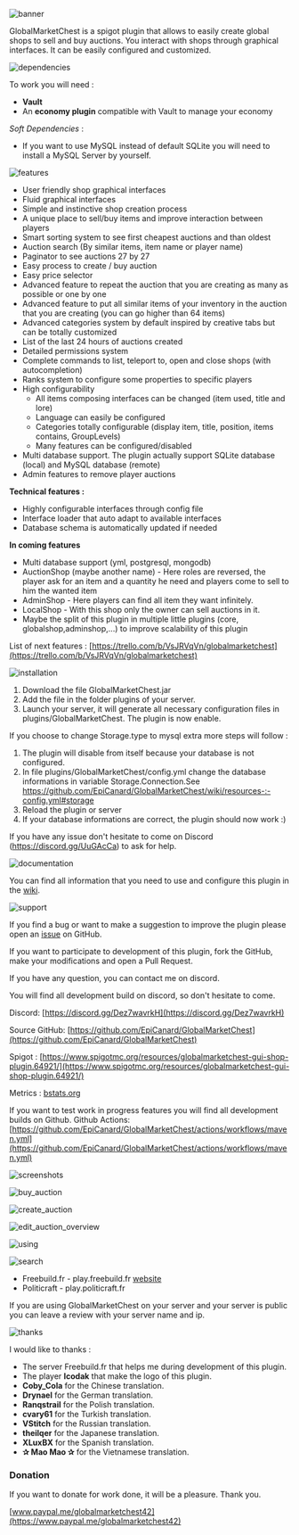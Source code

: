 ![banner](https://user-images.githubusercontent.com/29657498/52167675-07369d80-271f-11e9-86ff-362db527f854.png)

GlobalMarketChest is a spigot plugin that allows to easily create global shops to sell and buy auctions. You interact with shops through graphical interfaces. It can be easily configured and customized.

![dependencies](https://user-images.githubusercontent.com/29657498/52743417-45af4080-2fda-11e9-8be7-4b645e77e898.png)

To work you will need :
- **Vault**
- An **economy plugin** compatible with Vault to manage your economy


*Soft Dependencies* :
- If you want to use MySQL instead of default SQLite you will need to install a MySQL Server by yourself.

![features](https://user-images.githubusercontent.com/29657498/52743424-4ba52180-2fda-11e9-8fe1-dded69d0dd85.png)

 - User friendly shop graphical interfaces
 - Fluid graphical interfaces
 - Simple and instinctive shop creation process
 - A unique place to sell/buy items and improve interaction between players
 - Smart sorting system to see first cheapest auctions and than oldest
 - Auction search (By similar items, item name or player name)
 - Paginator to see auctions 27 by 27
 - Easy process to create / buy auction
 - Easy price selector
 - Advanced feature to repeat the auction that you are creating as many as possible or one by one
 - Advanced feature to put all similar items of your inventory  in the auction that you are creating (you can go higher than 64 items)
 - Advanced categories system by default inspired by creative tabs but can be totally customized
 - List of the last 24 hours of auctions created
 - Detailed permissions system
 - Complete commands to list, teleport to, open and close shops (with autocompletion)
 - Ranks system to configure some properties to specific players
 - High configurability
   - All items composing interfaces can be changed (item used, title and lore)
   - Language can easily be configured
   - Categories totally configurable (display item, title, position, items contains, GroupLevels)
   - Many features can be configured/disabled
 - Multi database support. The plugin actually support SQLite database (local) and MySQL database (remote)
 - Admin features to remove player auctions

**Technical features :**

- Highly configurable interfaces through config file
- Interface loader that auto adapt to available interfaces
- Database schema is automatically updated if needed

**In coming features**

- Multi database support (yml, postgresql, mongodb)
- AuctionShop (maybe another name) - Here roles are reversed, the player ask for an item and a quantity he need and players come to sell to him the wanted item
- AdminShop - Here players can find all item they want infinitely.
- LocalShop - With this shop only the owner can sell auctions in it.
- Maybe the split of this plugin in multiple little plugins (core, globalshop,adminshop,...)  to improve scalability of this plugin

List of next features : [https://trello.com/b/VsJRVqVn/globalmarketchest](https://trello.com/b/VsJRVqVn/globalmarketchest)

![installation](https://user-images.githubusercontent.com/29657498/52743428-4ea01200-2fda-11e9-94eb-3f9bba72e926.png)

1. Download the file GlobalMarketChest.jar
2. Add the file in the folder plugins of your server.
3. Launch your server, it will generate all necessary configuration files in plugins/GlobalMarketChest. The plugin is now enable.

If you choose to change Storage.type to mysql extra more steps will follow :

1. The plugin will disable from itself because your database is not configured.
2. In file plugins/GlobalMarketChest/config.yml change the database informations in variable Storage.Connection.See https://github.com/EpiCanard/GlobalMarketChest/wiki/resources-:-config.yml#storage
3. Reload the plugin or server
4. If your database informations are correct, the plugin should now work :)

If you have any issue don't hesitate to come on Discord (https://discord.gg/UuGAcCa) to ask for help.

![documentation](https://user-images.githubusercontent.com/29657498/52743420-48119a80-2fda-11e9-8076-582a7617be7c.png)

You can find all information that you need to use and configure this plugin in the [wiki](https://github.com/EpiCanard/GlobalMarketChest/wiki).

![support](https://user-images.githubusercontent.com/29657498/52744544-439ab100-2fdd-11e9-8ec8-b18edd602689.png)

If you find a bug or want to make a suggestion to improve the plugin please open an [issue](https://github.com/EpiCanard/GlobalMarketChest/issues) on GitHub.

If you want to participate to development of this plugin, fork the GitHub, make your modifications and open a Pull Request.

If you have any question, you can contact me on discord.

You will find all development build on discord, so don't hesitate to come.

Discord: [https://discord.gg/Dez7wavrkH](https://discord.gg/Dez7wavrkH)

Source GitHub: [https://github.com/EpiCanard/GlobalMarketChest](https://github.com/EpiCanard/GlobalMarketChest)

Spigot : [https://www.spigotmc.org/resources/globalmarketchest-gui-shop-plugin.64921/](https://www.spigotmc.org/resources/globalmarketchest-gui-shop-plugin.64921/)

Metrics : [bstats.org](https://bstats.org/plugin/bukkit/GlobalMarketChest/7557)

If you want to test work in progress features you will find all development builds on Github.
Github Actions: [https://github.com/EpiCanard/GlobalMarketChest/actions/workflows/maven.yml](https://github.com/EpiCanard/GlobalMarketChest/actions/workflows/maven.yml)

![screenshots](https://user-images.githubusercontent.com/29657498/52745804-4ea31080-2fe0-11e9-8604-8e5081c75605.png)

![buy_auction](https://user-images.githubusercontent.com/29657498/52537867-c1578600-2d6b-11e9-8657-7f4efb43ac27.gif)

![create_auction](https://user-images.githubusercontent.com/29657498/52538701-fcf74d80-2d75-11e9-972b-de74812f337b.gif)

![edit_auction_overview](https://user-images.githubusercontent.com/29657498/52537956-e993b480-2d6c-11e9-9c5c-1316c9908de7.gif)

![using](https://user-images.githubusercontent.com/29657498/52744655-970cff00-2fdd-11e9-9dbe-697f46eafd12.png)

![search](https://user-images.githubusercontent.com/29657498/54498025-ef4b5f80-4901-11e9-8a8e-f29b76815d7e.gif)

- Freebuild.fr - play.freebuild.fr [website](https://freebuild.fr)
- Politicraft - play.politicraft.fr

If you are using GlobalMarketChest on your server and your server is public you can leave a review with your server name and ip.

![thanks](https://user-images.githubusercontent.com/29657498/52743433-5069d580-2fda-11e9-8d34-ae14557c1311.png)

I would like to thanks :

- The server Freebuild.fr that helps me during development of this plugin.
- The player **Icodak** that make the logo of this plugin.
- **Coby_Cola** for the Chinese translation.
- **Drynael** for the German translation.
- **Ranqstrail** for the Polish translation.
- **cvary61** for the Turkish translation.
- **VStitch** for the Russian translation.
- **theilqer** for the Japanese translation.
- **XLuxBX** for the Spanish translation.
- **✰ Mao Mao ✰** for the Vietnamese translation.


### Donation
If you want to donate for work done, it will be a pleasure. Thank you.

[www.paypal.me/globalmarketchest42](https://www.paypal.me/globalmarketchest42)
